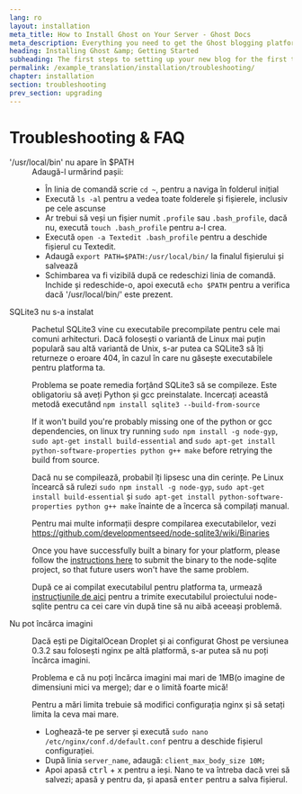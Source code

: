 ```yaml
---
lang: ro
layout: installation
meta_title: How to Install Ghost on Your Server - Ghost Docs
meta_description: Everything you need to get the Ghost blogging platform up and running on your local or remote environement.
heading: Installing Ghost &amp; Getting Started
subheading: The first steps to setting up your new blog for the first time.
permalink: /example_translation/installation/troubleshooting/
chapter: installation
section: troubleshooting
prev_section: upgrading
---
```



# Troubleshooting & FAQ <a id="troubleshooting"></a>

<dl>
    <dt id="export-path">'/usr/local/bin' nu apare în $PATH</dt>
    <dd>Adaugă-l urmărind pașii:
        <ul>
            <li>În linia de comandă scrie <code>cd ~</code>, pentru a naviga în folderul inițial</li>
            <li>Execută <code>ls -al</code> pentru a vedea toate folderele și fișierele, inclusiv pe cele ascunse</li>
            <li>Ar trebui să veși un fișier numit <code class="path">.profile</code> sau <code class="path">.bash_profile</code>, dacă nu, execută <code>touch .bash_profile</code> pentru a-l crea.</li>
            <li>Execută <code>open -a Textedit .bash_profile</code> pentru a deschide fișierul cu Textedit.</li>
            <li>Adaugă <code>export PATH=$PATH:/usr/local/bin/</code> la finalul fișierului și salvează</li>
            <li>Schimbarea va fi vizibilă după ce redeschizi linia de comandă. Inchide și redeschide-o, apoi execută <code>echo $PATH</code> pentru a verifica dacă '/usr/local/bin/' este prezent.</li>
        </ul>
    </dd>
    <dt id="sqlite3-errors">SQLite3 nu s-a instalat</dt>
    <dd>
        <p>Pachetul SQLite3 vine cu executabile precompilate pentru cele mai comuni arhitecturi. Dacă folosești o variantă de Linux mai puțin populară sau altă variantă de Unix, s-ar putea ca SQLite3 să îți returneze o eroare 404, în cazul în care nu găsește executabilele pentru platforma ta.</p>
        <p>Problema se poate remedia forțând SQLite3 să se compileze. Este obligatoriu să aveți Python și gcc preinstalate. Incercați această metodă executând <code>npm install sqlite3 --build-from-source</code></p>
        <p>If it won't build you're probably missing one of the python or gcc dependencies, on linux try running <code>sudo npm install -g node-gyp</code>, <code>sudo apt-get install build-essential</code> and <code>sudo apt-get install python-software-properties python g++ make</code> before retrying the build from source.</p>
        <p>Dacă nu se compilează, probabil îți lipsesc una din cerințe. Pe Linux încearcă să rulezi <code>sudo npm install -g node-gyp</code>, <code>sudo apt-get install build-essential</code> și <code>sudo apt-get install python-software-properties python g++ make</code> înainte de a încerca să compilați manual.</p>
        <p>Pentru mai multe informații despre compilarea executabilelor, vezi <a href="https://github.com/developmentseed/node-sqlite3/wiki/Binaries">https://github.com/developmentseed/node-sqlite3/wiki/Binaries</a></p>
        <p>Once you have successfully built a binary for your platform, please follow the <a href="https://github.com/developmentseed/node-sqlite3/wiki/Binaries#creating-new-binaries">instructions here</a> to submit the binary to the node-sqlite project, so that future users won't have the same problem.</p>
        <p>După ce ai compilat executabilul pentru platforma ta, urmează <a href="https://github.com/developmentseed/node-sqlite3/wiki/Binaries#creating-new-binaries">instrucțiunile de aici</a> pentru a trimite executabilul proiectului node-sqlite pentru ca cei care vin după tine să nu aibă aceeași problemă.</p>
    </dd>
    <dt id="image-uploads">Nu pot încărca imagini</dt>
    <dd>
        <p>Dacă ești pe DigitalOcean Droplet și ai configurat Ghost pe versiunea 0.3.2 sau folosești nginx pe altă platformă, s-ar putea să nu poți încărca imagini.</p>
        <p>Problema e că nu poți încărca imagini mai mari de 1MB(o imagine de dimensiuni mici va merge); dar e o limită foarte mică!</p>
        <p>Pentru a mări limita trebuie să modifici configurația nginx și să setați limita la ceva mai mare.</p>
        <ul>
            <li>Loghează-te pe server și execută <code>sudo nano /etc/nginx/conf.d/default.conf</code> pentru a deschide fișierul configurației.</li>
            <li>După linia <code>server_name</code>, adaugă: <code>client_max_body_size 10M;</code></li>
            <li>Apoi apasă <kbd>ctrl</kbd> + <kbd>x</kbd> pentru a ieși. Nano te va întreba dacă vrei să salvezi; apasă <kbd>y</kbd> pentru da, și apasă <kbd>enter</kbd> pentru a salva fișierul.</li>
        </ul>
    </dd>
</dl>

